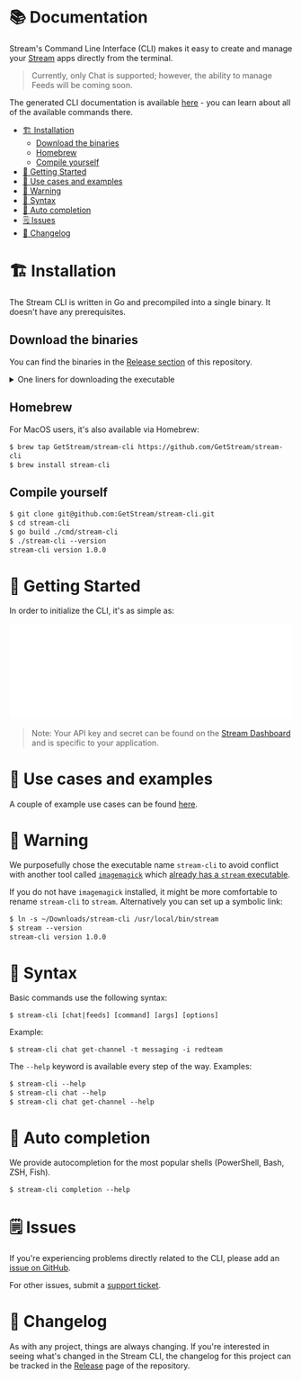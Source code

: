 # 📚 Documentation <!-- omit in toc -->

Stream's Command Line Interface (CLI) makes it easy to create and manage your [Stream](https://getstream.io) apps directly from the terminal.

> Currently, only Chat is supported; however, the ability to manage Feeds will be coming soon.

The generated CLI documentation is available [here](./stream-cli.md) - you can learn about all of the available commands there.

- [🏗 Installation](#-installation)
  - [Download the binaries](#download-the-binaries)
  - [Homebrew](#homebrew)
  - [Compile yourself](#compile-yourself)
- [🚀 Getting Started](#-getting-started)
- [📃 Use cases and examples](#-use-cases-and-examples)
- [🚨 Warning](#-warning)
- [🔨 Syntax](#-syntax)
- [💬 Auto completion](#-auto-completion)
- [🗒 Issues](#-issues)
- [📝 Changelog](#-changelog)

# 🏗 Installation

The Stream CLI is written in Go and precompiled into a single binary. It doesn't have any prerequisites.

## Download the binaries
You can find the binaries in the [Release section](https://github.com/GetStream/stream-cli/releases) of this repository.

<details><summary>One liners for downloading the executable</summary>

<details markdown="1"><summary><strong>MacOS</strong></summary>

## **ARM** <!-- omit in toc -->
```shell
$ export URL=$(curl -s https://api.github.com/repos/GetStream/stream-cli/releases/latest | grep Darwin_arm  | cut -d '"' -f 4 | sed '1d')
$ curl -L $URL -o stream-cli.tar.gz
$ tar -xvf stream-cli.tar.gz
```

## **Intel** <!-- omit in toc -->
```shell
$ export URL=$(curl -s https://api.github.com/repos/GetStream/stream-cli/releases/latest | grep Darwin_x86  | cut -d '"' -f 4 | sed '1d')
$ curl -L $URL -o stream-cli.tar.gz
$ tar -xvf stream-cli.tar.gz
```

You can either put it to your $PATH or set up a symbolic link:
```shell
$ ln -s $PWD/stream-cli /usr/local/bin/stream-cli
```

</details>

<details markdown="1"><summary><strong>Linux</strong></summary>

## **ARM** <!-- omit in toc -->
```shell
$ export URL=$(curl -s https://api.github.com/repos/GetStream/stream-cli/releases/latest | grep Linux_arm64  | cut -d '"' -f 4 | sed '1d')
$ curl -L $URL -o stream-cli.tar.gz
$ tar -xvf stream-cli.tar.gz
```

## **Intel** <!-- omit in toc -->
```shell
$ export URL=$(curl -s https://api.github.com/repos/GetStream/stream-cli/releases/latest | grep Linux_x86  | cut -d '"' -f 4 | sed '1d')
$ curl -L $URL -o stream-cli.tar.gz
$ tar -xvf stream-cli.tar.gz
```

You can either put it to your $PATH or set up a symbolic link:
```shell
$ ln -s $PWD/stream-cli /usr/local/bin/stream-cli
```

</details>
<details markdown="1"><summary><strong>Windows</strong></summary>

## **ARM** <!-- omit in toc -->
```powershell
> $latestRelease = Invoke-WebRequest "https://api.github.com/repos/GetStream/stream-cli/releases/latest"
> $json = $latestRelease.Content | ConvertFrom-Json
> $url = $json.assets | ? { $_.name -match "Windows_arm" } | select -expand browser_download_url
> Invoke-WebRequest -Uri $url -OutFile "stream-cli.zip"
> Expand-Archive -Path ".\stream-cli.zip"
```

## **Intel** <!-- omit in toc -->
```powershell
> $latestRelease = Invoke-WebRequest "https://api.github.com/repos/GetStream/stream-cli/releases/latest"
> $json = $latestRelease.Content | ConvertFrom-Json
> $url = $json.assets | ? { $_.name -match "Windows_x86" } | select -expand browser_download_url
> Invoke-WebRequest -Uri $url -OutFile "stream-cli.zip"
> Expand-Archive -Path ".\stream-cli.zip"
```

</details>
</details>


## Homebrew

For MacOS users, it's also available via Homebrew:

```shell
$ brew tap GetStream/stream-cli https://github.com/GetStream/stream-cli
$ brew install stream-cli
```

## Compile yourself
```shell
$ git clone git@github.com:GetStream/stream-cli.git
$ cd stream-cli
$ go build ./cmd/stream-cli
$ ./stream-cli --version
stream-cli version 1.0.0
```

# 🚀 Getting Started

In order to initialize the CLI, it's as simple as:

![Stream](./first_config.svg)

> Note: Your API key and secret can be found on the [Stream Dashboard](https://getstream.io/dashboard) and is specific to your application.

# 📃 Use cases and examples

A couple of example use cases can be found [here](./use_cases.md).

# 🚨 Warning

We purposefully chose the executable name `stream-cli` to avoid conflict with another tool called [`imagemagick`](https://imagemagick.org/index.php) which [already has a `stream` executable](https://github.com/GetStream/stream-cli/issues/33). 

If you do not have `imagemagick` installed, it might be more comfortable to rename `stream-cli` to `stream`. Alternatively you can set up a symbolic link:

```shell
$ ln -s ~/Downloads/stream-cli /usr/local/bin/stream
$ stream --version
stream-cli version 1.0.0
```

# 🔨 Syntax

Basic commands use the following syntax:

```shell
$ stream-cli [chat|feeds] [command] [args] [options]
```

Example:

```shell
$ stream-cli chat get-channel -t messaging -i redteam
```

The `--help` keyword is available every step of the way. Examples:

```shell
$ stream-cli --help
$ stream-cli chat --help
$ stream-cli chat get-channel --help
```

# 💬 Auto completion
We provide autocompletion for the most popular shells (PowerShell, Bash, ZSH, Fish).

```shell
$ stream-cli completion --help
```

# 🗒 Issues

If you're experiencing problems directly related to the CLI, please add an [issue on GitHub](https://github.com/getstream/stream-cli/issues).

For other issues, submit a [support ticket](https://getstream.io/support).

# 📝 Changelog

As with any project, things are always changing. If you're interested in seeing what's changed in the Stream CLI, the changelog for this project can be tracked in the [Release](https://github.com/GetStream/stream-cli/releases) page of the repository.
